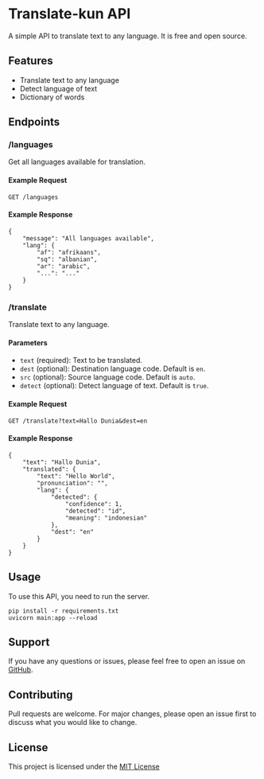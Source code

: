 # Translate-kun API

A simple API to translate text to any language. It is free and open source.

## Features

*   Translate text to any language
*   Detect language of text
*   Dictionary of words

## Endpoints

### /languages

Get all languages available for translation.

#### Example Request

    GET /languages

#### Example Response

    {
        "message": "All languages available",
        "lang": {
            "af": "afrikaans",
            "sq": "albanian",
            "ar": "arabic",
            "...": "..."
        }
    }

### /translate

Translate text to any language.

#### Parameters

*   `text` (required): Text to be translated.
*   `dest` (optional): Destination language code. Default is `en`.
*   `src` (optional): Source language code. Default is `auto`.
*   `detect` (optional): Detect language of text. Default is `true`.

#### Example Request

    GET /translate?text=Hallo Dunia&dest=en

#### Example Response

    {
        "text": "Hallo Dunia",
        "translated": {
            "text": "Hello World",
            "pronunciation": "",
            "lang": {
                "detected": {
                    "confidence": 1,
                    "detected": "id",
                    "meaning": "indonesian"
                },
                "dest": "en"
            }
        }
    }

## Usage

To use this API, you need to run the server.

    pip install -r requirements.txt
    uvicorn main:app --reload

## Support

If you have any questions or issues, please feel free to open an issue on [GitHub](https://github.com/sachnun/translate-kun).

## Contributing

Pull requests are welcome. For major changes, please open an issue first to discuss what you would like to change.

## License

This project is licensed under the [MIT License](https://choosealicense.com/licenses/mit/)